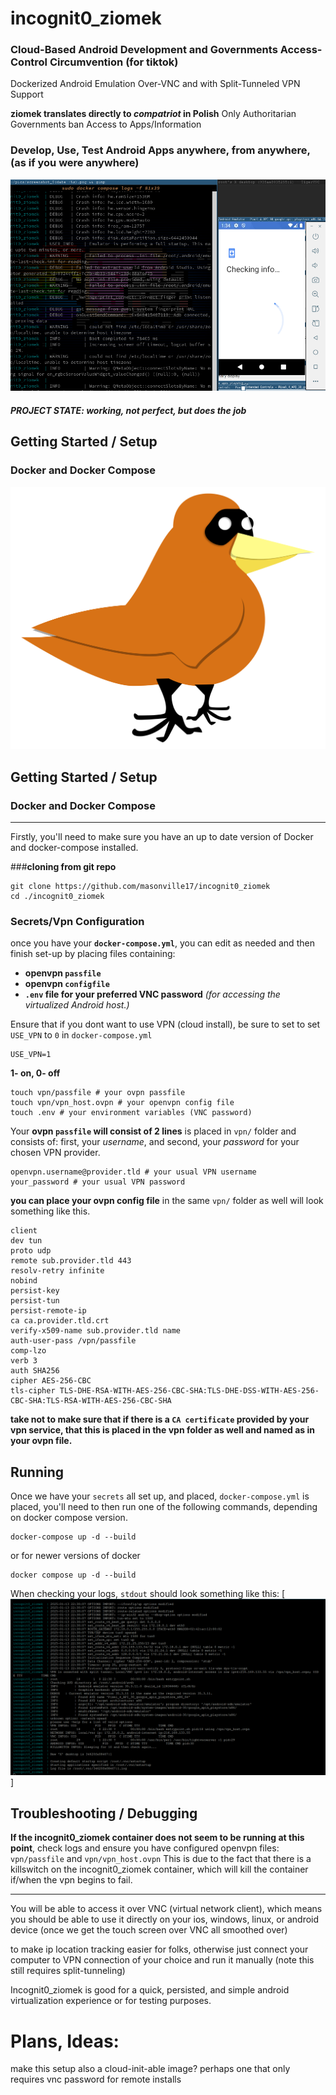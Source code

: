 # incognit0_ziomek
### Cloud-Based Android Development and Governments Access-Control Circumvention (for tiktok)
Dockerized Android Emulation Over-VNC and with Split-Tunneled VPN Support

**ziomek translates directly to *compatriot* in Polish**
Only Authoritarian Governments ban Access to Apps/Information

### Develop, Use, Test Android Apps anywhere, from anywhere, (as if you were anywhere)
[![incognit0_ziomek](media/android-playstore.png)](https://hub.docker.com/r/masonville17/incognit0_ziomek)


##### PROJECT STATE: **working, not perfect, but does the job**

## Getting Started / Setup
### Docker and Docker Compose

[![incognit0_ziomek youtube](media/incognit0_ziomek.png)](https://hub.docker.com/r/masonville17/incognit0_ziomek)


## Getting Started / Setup
### Docker and Docker Compose

---
Firstly, you'll need to make sure you have an up to date version of Docker and docker-compose installed.

###**cloning from git repo**
```
git clone https://github.com/masonville17/incognit0_ziomek
cd ./incognit0_ziomek
```

### Secrets/Vpn Configuration

once you have your **```docker-compose.yml```**, you can edit as needed and then finish set-up by placing files containing:
- **openvpn ```passfile```**
- **openvpn ```configfile```**
- **```.env``` file for your preferred VNC password** *(for accessing the virtualized Android host.)*

Ensure that if you dont want to use VPN (cloud install), be sure to set to set ```USE_VPN``` to ```0``` in ```docker-compose.yml```
```
USE_VPN=1
```
**1- on, 0- off**


```
touch vpn/passfile # your ovpn passfile
touch vpn/vpn_host.ovpn # your openvpn config file
touch .env # your environment variables (VNC password)
```

Your **ovpn ```passfile``` will consist of 2 lines** is placed in ```vpn/``` folder and consists of: first, your *username*, and second, your *password* for your chosen VPN provider.
```
openvpn.username@provider.tld # your usual VPN username
your_password # your usual VPN password 
```

**you can place your ovpn config file** in the same ```vpn/``` folder as well will look something like this.
```
client
dev tun
proto udp
remote sub.provider.tld 443
resolv-retry infinite
nobind
persist-key
persist-tun
persist-remote-ip
ca ca.provider.tld.crt
verify-x509-name sub.provider.tld name
auth-user-pass /vpn/passfile
comp-lzo
verb 3
auth SHA256
cipher AES-256-CBC
tls-cipher TLS-DHE-RSA-WITH-AES-256-CBC-SHA:TLS-DHE-DSS-WITH-AES-256-CBC-SHA:TLS-RSA-WITH-AES-256-CBC-SHA
```
**take not to make sure that if there is a ```CA certificate``` provided by your vpn service, that this is placed in the vpn folder as well and named as in your ovpn file.**

## Running

Once we have your ```secrets``` all set up, and placed, ```docker-compose.yml``` is placed, you'll need to then run one of the following commands, depending on docker compose version.
```
docker-compose up -d --build
```
or for newer versions of docker
```
docker compose up -d --build
```
When checking your logs, ```stdout``` should look something like this:
[![incognit0_ziomek youtube](media/ziomek_stdout.png)]

## Troubleshooting / Debugging

**If the incognit0_ziomek container does not seem to be running at this point**, check logs and ensure you have configured openvpn files: ```vpn/passfile``` and ```vpn/vpn_host.ovpn```
This is due to the fact that there is a killswitch on the incognit0_ziomek container, which will kill the container if/when the vpn begins to fail.

---
You will be able to access it over VNC (virtual network client), which means you should be able to use it directly on your ios, windows, linux, or android device (once we get the touch screen over VNC all smoothed over)

 to make ip location tracking easier for folks, otherwise just connect your computer to VPN connection of your choice and run it manually (note this still requires split-tunneling)

Incognit0_ziomek is good for a quick, persisted, and simple android virtualization experience or for testing purposes.

# Plans, Ideas:


make this setup also a cloud-init-able image? perhaps one that only requires vnc password for remote installs
